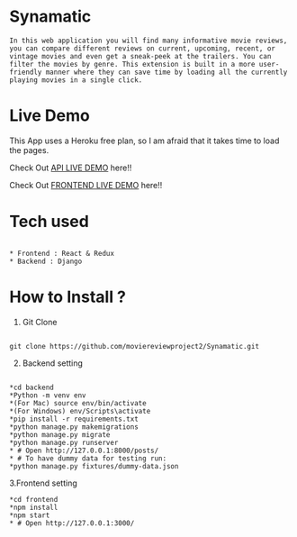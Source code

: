 # Synamatic 
```
In this web application you will find many informative movie reviews, you can compare different reviews on current, upcoming, recent, or vintage movies and even get a sneak-peek at the trailers. You can filter the movies by genre. This extension is built in a more user-friendly manner where they can save time by loading all the currently playing movies in a single click.
```

# Live Demo

 This App uses a Heroku free plan, so I am afraid that it takes time to load the pages.
 
Check Out  [API LIVE DEMO](https://backend-synamatic1.herokuapp.com/)  here!!

Check Out  [FRONTEND LIVE DEMO](https://frontend-synamatic1.herokuapp.com/)  here!!



# Tech used
```

* Frontend : React & Redux
* Backend : Django
```
 
# How to Install ?
1. Git Clone
 ```

git clone https://github.com/moviereviewproject2/Synamatic.git

```


2. Backend setting
```

*cd backend
*Python -m venv env
*(For Mac) source env/bin/activate
*(For Windows) env/Scripts\activate
*pip install -r requirements.txt
*python manage.py makemigrations
*python manage.py migrate
*python manage.py runserver
* # Open http://127.0.0.1:8000/posts/
* # To have dummy data for testing run:
*python manage.py fixtures/dummy-data.json
```

3.Frontend setting
```
*cd frontend
*npm install
*npm start
* # Open http://127.0.0.1:3000/

```
